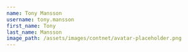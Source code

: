 ```yaml
---
name: Tony Mansson
username: tony.mansson
first_name: Tony
last_name: Mansson
image_path: /assets/images/contnet/avatar-placeholder.png
---
```

